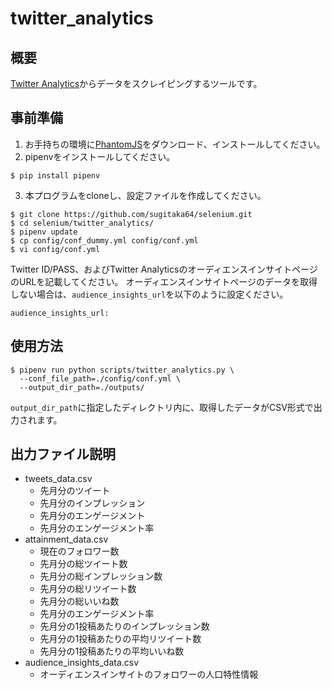 # twitter_analytics

## 概要

[Twitter Analytics](https://analytics.twitter.com/)からデータをスクレイピングするツールです。

## 事前準備

1. お手持ちの環境に[PhantomJS](http://phantomjs.org/)をダウンロード、インストールしてください。
2. pipenvをインストールしてください。

```shell-session
$ pip install pipenv
```

3. 本プログラムをcloneし、設定ファイルを作成してください。

```shell-session
$ git clone https://github.com/sugitaka64/selenium.git
$ cd selenium/twitter_analytics/
$ pipenv update
$ cp config/conf_dummy.yml config/conf.yml
$ vi config/conf.yml
```
Twitter ID/PASS、およびTwitter AnalyticsのオーディエンスインサイトページのURLを記載してください。
オーディエンスインサイトページのデータを取得しない場合は、`audience_insights_url`を以下のように設定ください。

```shell-session
audience_insights_url:
```

## 使用方法

```shell-session
$ pipenv run python scripts/twitter_analytics.py \
  --conf_file_path=./config/conf.yml \
  --output_dir_path=./outputs/
```

`output_dir_path`に指定したディレクトリ内に、取得したデータがCSV形式で出力されます。

## 出力ファイル説明

- tweets_data.csv
  - 先月分のツイート
  - 先月分のインプレッション
  - 先月分のエンゲージメント
  - 先月分のエンゲージメント率
- attainment_data.csv
  - 現在のフォロワー数
  - 先月分の総ツイート数
  - 先月分の総インプレッション数
  - 先月分の総リツイート数
  - 先月分の総いいね数
  - 先月分のエンゲージメント率
  - 先月分の1投稿あたりのインプレッション数
  - 先月分の1投稿あたりの平均リツイート数
  - 先月分の1投稿あたりの平均いいね数
- audience_insights_data.csv
  - オーディエンスインサイトのフォロワーの人口特性情報
